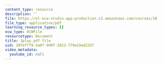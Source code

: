 ```yaml
---
content_type: resource
description: ''
file: https://ol-ocw-studio-app-production.s3.amazonaws.com/courses/18-06sc-linear-algebra-fall-2011/39fefff85a0f9d9f2823779a19ad2337_mVeuZzJdd1w.pdf
file_type: application/pdf
learning_resource_types: []
ocw_type: OCWFile
resourcetype: Document
title: 3play pdf file
uid: 39fefff8-5a0f-9d9f-2823-779a19ad2337
video_metadata:
  youtube_id: null
---
```

